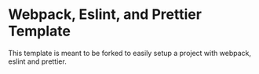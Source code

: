 # Webpack, Eslint, and Prettier Template
This template is meant to be forked to easily setup a project with webpack, eslint and prettier.
